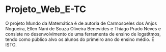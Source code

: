 # Projeto_Web_E-TC

O projeto Mundo da Matemática é de autoria de Carmosoeles dos Anjos Nogueira, Ellen Nani de Souza Oliveira Benevides e Thiago Prado Neves e consiste no desenvolvimento  de uma ferramenta de ensino de logatitmos, tendo como público alvo os alunos do primeiro ano do ensino médio. É ISTO.
